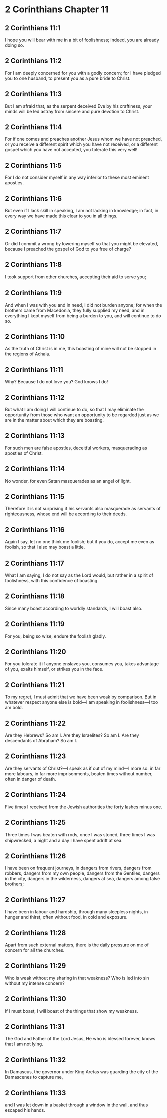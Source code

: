 # 2 Corinthians Chapter 11

## 2 Corinthians 11:1

I hope you will bear with me in a bit of foolishness; indeed, you are already doing so.

## 2 Corinthians 11:2

For I am deeply concerned for you with a godly concern; for I have pledged you to one husband, to present you as a pure bride to Christ.

## 2 Corinthians 11:3

But I am afraid that, as the serpent deceived Eve by his craftiness, your minds will be led astray from sincere and pure devotion to Christ.

## 2 Corinthians 11:4

For if one comes and preaches another Jesus whom we have not preached, or you receive a different spirit which you have not received, or a different gospel which you have not accepted, you tolerate this very well!

## 2 Corinthians 11:5

For I do not consider myself in any way inferior to these most eminent apostles.

## 2 Corinthians 11:6

But even if I lack skill in speaking, I am not lacking in knowledge; in fact, in every way we have made this clear to you in all things.

## 2 Corinthians 11:7

Or did I commit a wrong by lowering myself so that you might be elevated, because I preached the gospel of God to you free of charge?

## 2 Corinthians 11:8

I took support from other churches, accepting their aid to serve you;

## 2 Corinthians 11:9

And when I was with you and in need, I did not burden anyone; for when the brothers came from Macedonia, they fully supplied my need, and in everything I kept myself from being a burden to you, and will continue to do so.

## 2 Corinthians 11:10

As the truth of Christ is in me, this boasting of mine will not be stopped in the regions of Achaia.

## 2 Corinthians 11:11

Why? Because I do not love you? God knows I do!

## 2 Corinthians 11:12

But what I am doing I will continue to do, so that I may eliminate the opportunity from those who want an opportunity to be regarded just as we are in the matter about which they are boasting.

## 2 Corinthians 11:13

For such men are false apostles, deceitful workers, masquerading as apostles of Christ.

## 2 Corinthians 11:14

No wonder, for even Satan masquerades as an angel of light.

## 2 Corinthians 11:15

Therefore it is not surprising if his servants also masquerade as servants of righteousness, whose end will be according to their deeds.

## 2 Corinthians 11:16

Again I say, let no one think me foolish; but if you do, accept me even as foolish, so that I also may boast a little.

## 2 Corinthians 11:17

What I am saying, I do not say as the Lord would, but rather in a spirit of foolishness, with this confidence of boasting.

## 2 Corinthians 11:18

Since many boast according to worldly standards, I will boast also.

## 2 Corinthians 11:19

For you, being so wise, endure the foolish gladly.

## 2 Corinthians 11:20

For you tolerate it if anyone enslaves you, consumes you, takes advantage of you, exalts himself, or strikes you in the face.

## 2 Corinthians 11:21

To my regret, I must admit that we have been weak by comparison. But in whatever respect anyone else is bold—I am speaking in foolishness—I too am bold.

## 2 Corinthians 11:22

Are they Hebrews? So am I. Are they Israelites? So am I. Are they descendants of Abraham? So am I.

## 2 Corinthians 11:23

Are they servants of Christ?—I speak as if out of my mind—I more so: in far more labours, in far more imprisonments, beaten times without number, often in danger of death.

## 2 Corinthians 11:24

Five times I received from the Jewish authorities the forty lashes minus one.

## 2 Corinthians 11:25

Three times I was beaten with rods, once I was stoned, three times I was shipwrecked, a night and a day I have spent adrift at sea.

## 2 Corinthians 11:26

I have been on frequent journeys, in dangers from rivers, dangers from robbers, dangers from my own people, dangers from the Gentiles, dangers in the city, dangers in the wilderness, dangers at sea, dangers among false brothers;

## 2 Corinthians 11:27

I have been in labour and hardship, through many sleepless nights, in hunger and thirst, often without food, in cold and exposure.

## 2 Corinthians 11:28

Apart from such external matters, there is the daily pressure on me of concern for all the churches.

## 2 Corinthians 11:29

Who is weak without my sharing in that weakness? Who is led into sin without my intense concern?

## 2 Corinthians 11:30

If I must boast, I will boast of the things that show my weakness.

## 2 Corinthians 11:31

The God and Father of the Lord Jesus, He who is blessed forever, knows that I am not lying.

## 2 Corinthians 11:32

In Damascus, the governor under King Aretas was guarding the city of the Damascenes to capture me,

## 2 Corinthians 11:33

and I was let down in a basket through a window in the wall, and thus escaped his hands.

